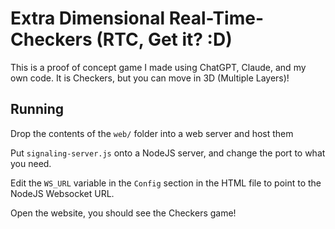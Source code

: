 # Extra Dimensional Real-Time-Checkers (RTC, Get it? :D)
This is a proof of concept game I made using ChatGPT, Claude, and my own code.
It is Checkers, but you can move in 3D (Multiple Layers)!

## Running
Drop the contents of the `web/` folder into a web server and host them

Put `signaling-server.js` onto a NodeJS server, and change the port to what you need.

Edit the `WS_URL` variable in the `Config` section in the HTML file to point to the NodeJS Websocket URL.

Open the website, you should see the Checkers game!
